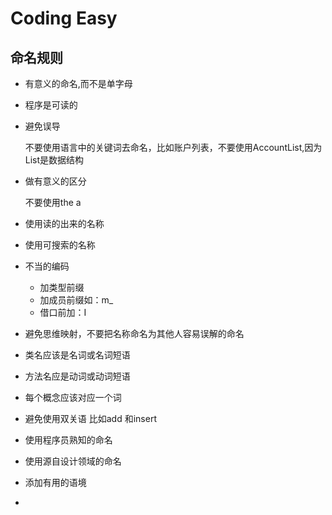 # Coding Easy

## 命名规则

* 有意义的命名,而不是单字母

* 程序是可读的

* 避免误导

  不要使用语言中的关键词去命名，比如账户列表，不要使用AccountList,因为List是数据结构

* 做有意义的区分

  不要使用the a 

* 使用读的出来的名称

* 使用可搜索的名称

* 不当的编码

  * 加类型前缀
  * 加成员前缀如：m_
  * 借口前加：I

* 避免思维映射，不要把名称命名为其他人容易误解的命名

* 类名应该是名词或名词短语
* 方法名应是动词或动词短语
* 每个概念应该对应一个词
* 避免使用双关语 比如add 和insert
* 使用程序员熟知的命名
* 使用源自设计领域的命名
* 添加有用的语境
* 